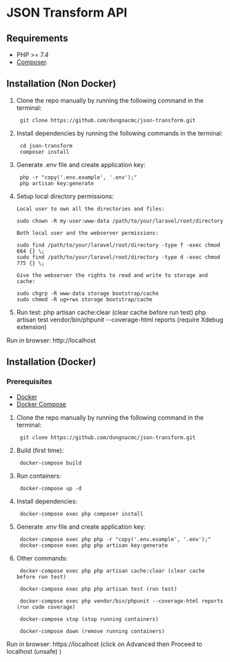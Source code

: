 # JSON Transform API


## Requirements
* PHP >= 7.4
* [Composer](https://getcomposer.org/).

## Installation (Non Docker)

1. Clone the repo manually by running the following command in the terminal:

        git clone https://github.com/dungnacmc/json-transform.git
        
2. Install dependencies by running the following commands in the terminal:

        cd json-transform
        composer install

3. Generate .env file and create application key:

        php -r "copy('.env.example', '.env');"
        php artisan key:generate

4. Setup local directory permissions:
   
       Local user to own all the directories and files:
       
       sudo chown -R my-user:www-data /path/to/your/laravel/root/directory
       
       Both local user and the webserver permissions:
       
       sudo find /path/to/your/laravel/root/directory -type f -exec chmod 664 {} \;
       sudo find /path/to/your/laravel/root/directory -type d -exec chmod 775 {} \;
       
       Give the webserver the rights to read and write to storage and cache:
       
       sudo chgrp -R www-data storage bootstrap/cache
       sudo chmod -R ug+rwx storage bootstrap/cache

5. Run test:
        php artisan cache:clear (clear cache before run test)
        php artisan test
        vendor/bin/phpunit --coverage-html reports (require Xdebug extension)

Run in browser: http://localhost

## Installation (Docker)		
### Prerequisites
* [Docker](https://docs.docker.com/install/)
* [Docker Compose](https://docs.docker.com/compose/install/)

1. Clone the repo manually by running the following command in the terminal:
   
        git clone https://github.com/dungnacmc/json-transform.git

2. Build (first time):
  
        docker-compose build
        
3. Run containers:

        docker-compose up -d

4. Install dependencies:

        docker-compose exec php composer install
     
5. Generate .env file and create application key:

        docker-compose exec php php -r "copy('.env.example', '.env');"
        docker-compose exec php php artisan key:generate

6. Other commands:
   
        docker-compose exec php php artisan cache:clear (clear cache before run test)
   
        docker-compose exec php php artisan test (run test)
   
        docker-compose exec php vendor/bin/phpunit --coverage-html reports (run code coverage)

        docker-compose stop (stop running containers)
   
        docker-compose down (remove running containers)


Run in browser: https://localhost (click on Advanced then Proceed to localhost (unsafe) )
